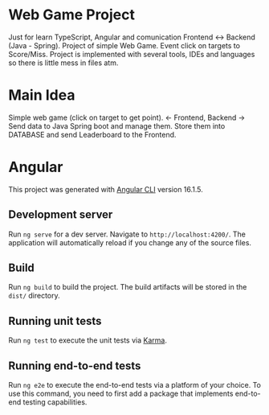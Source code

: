 # Web Game Project

Just for learn TypeScript, Angular and comunication Frontend <-> Backend (Java - Spring). Project of simple Web Game. Event click on targets to Score/Miss. Project is implemented with several tools, IDEs and languages so there is little mess in files atm.

# Main Idea
Simple web game (click on target to get point). <- Frontend, Backend -> Send data to Java Spring boot and manage them. Store them into DATABASE and send Leaderboard to the Frontend.

# Angular

This project was generated with [Angular CLI](https://github.com/angular/angular-cli) version 16.1.5.

## Development server

Run `ng serve` for a dev server. Navigate to `http://localhost:4200/`. The application will automatically reload if you change any of the source files.

## Build

Run `ng build` to build the project. The build artifacts will be stored in the `dist/` directory.

## Running unit tests

Run `ng test` to execute the unit tests via [Karma](https://karma-runner.github.io).

## Running end-to-end tests

Run `ng e2e` to execute the end-to-end tests via a platform of your choice. To use this command, you need to first add a package that implements end-to-end testing capabilities.
